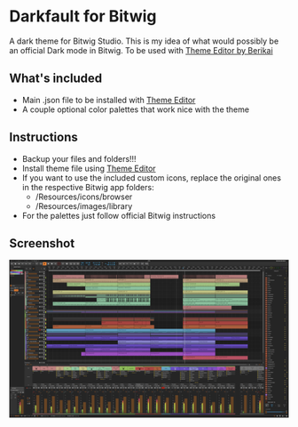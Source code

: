 # Darkfault for Bitwig
A dark theme for Bitwig Studio. This is my idea of what would possibly be an official Dark mode in Bitwig. To be used with [Theme Editor by Berikai](https://github.com/Berikai/bitwig-theme-editor)

## What's included
- Main .json file to be installed with [Theme Editor](https://github.com/Berikai/bitwig-theme-editor)
- A couple optional color palettes that work nice with the theme

## Instructions
- Backup your files and folders!!!
- Install theme file using [Theme Editor](https://github.com/Berikai/bitwig-theme-editor)
- If you want to use the included custom icons, replace the original ones in the respective Bitwig app folders:
  - /Resources/icons/browser
  - /Resources/images/library
- For the palettes just follow official Bitwig instructions

  
## Screenshot

![Screenshot](https://github.com/dariolupo/darkfault_bitwig/blob/main/darkfault.png)

